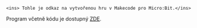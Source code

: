 	<ins> Tohle je odkaz na vytvořenou hru v Makecode pro Micro:Bit.</ins>

Program včetně kódu je dostupný [ZDE]((https://makecode.microbit.org/45272-58898-55243-00834)).
